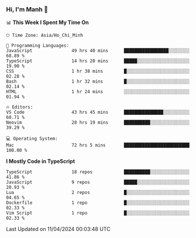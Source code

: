 ### Hi, I'm Manh 👋

<!--START_SECTION:waka-->
📊 **This Week I Spent My Time On** 

```text
🕑︎ Time Zone: Asia/Ho_Chi_Minh

💬 Programming Languages: 
JavaScript               49 hrs 40 mins      █████████████████░░░░░░░░   68.89 % 
TypeScript               14 hrs 20 mins      █████░░░░░░░░░░░░░░░░░░░░   19.90 % 
CSS                      1 hr 38 mins        █░░░░░░░░░░░░░░░░░░░░░░░░   02.28 % 
Bash                     1 hr 32 mins        █░░░░░░░░░░░░░░░░░░░░░░░░   02.14 % 
HTML                     1 hr 24 mins        ░░░░░░░░░░░░░░░░░░░░░░░░░   01.94 % 

🔥 Editors: 
VS Code                  43 hrs 45 mins      ███████████████░░░░░░░░░░   60.71 % 
Neovim                   28 hrs 19 mins      ██████████░░░░░░░░░░░░░░░   39.29 % 

💻 Operating System: 
Mac                      72 hrs 5 mins       █████████████████████████   100.00 % 
```

**I Mostly Code in TypeScript** 

```text
TypeScript               18 repos            ██████████░░░░░░░░░░░░░░░   41.86 % 
JavaScript               9 repos             █████░░░░░░░░░░░░░░░░░░░░   20.93 % 
Lua                      2 repos             █░░░░░░░░░░░░░░░░░░░░░░░░   04.65 % 
Dockerfile               1 repo              █░░░░░░░░░░░░░░░░░░░░░░░░   02.33 % 
Vim Script               1 repo              █░░░░░░░░░░░░░░░░░░░░░░░░   02.33 % 
```




 Last Updated on 11/04/2024 00:03:48 UTC
<!--END_SECTION:waka-->
